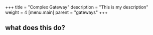 +++
title = "Complex Gateway"
description = "This is my description"
weight = 4
[menu.main]
parent = "gateways"
+++

## what does this do?
